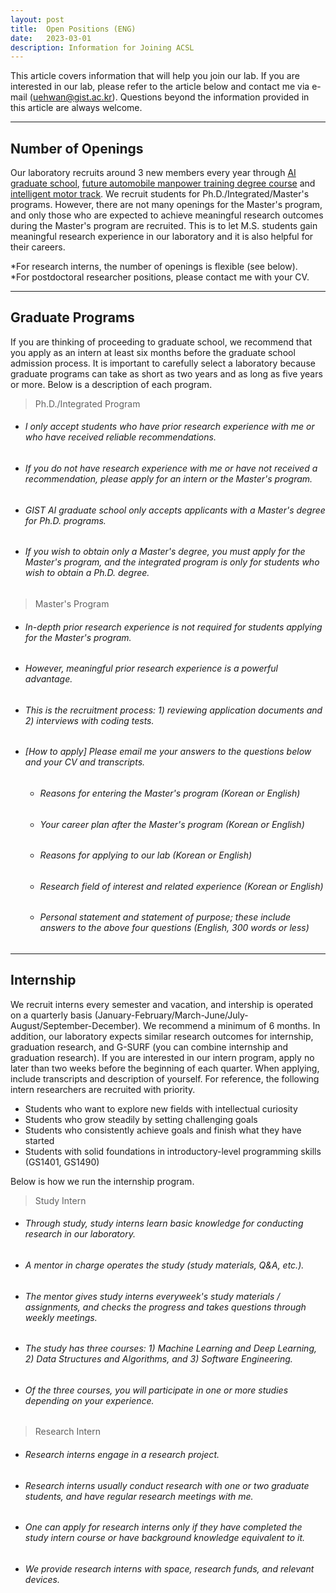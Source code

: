 ```yaml
---
layout: post
title:  Open Positions (ENG)
date:   2023-03-01
description: Information for Joining ACSL
---
```


This article covers information that will help you join our lab. If you are interested in our lab, please refer to the article below and contact me via e-mail (uehwan@gist.ac.kr). Questions beyond the information provided in this article are always welcome.

---

## Number of Openings
Our laboratory recruits around 3 new members every year through [AI graduate school](https://ai.gist.ac.kr/ai/), [future automobile manpower training degree course](http://yonseiscd.web4in1.com/) and [intelligent motor track](https://news.samsung.com/kr/%EC%82%BC%EC%84%B1%EC%A0%84%EC%9E%90-gist%EC%99%80-%EC%B1%84%EC%9A%A9%EC%97%B0%EA%B3%84-%EA%B3%BC%EC%A0%95-%ED%98%91%EB%A0%A5-%EC%A7%80%EB%8A%A5%ED%98%95-%EB%AA%A8%ED%84%B0-%EA%B0%9C). We recruit students for Ph.D./Integrated/Master's programs. However, there are not many openings for the Master's program, and only those who are expected to achieve meaningful research outcomes during the Master's program are recruited. This is to let M.S. students gain meaningful research experience in our laboratory and it is also helpful for their careers.

*For research interns, the number of openings is flexible (see below).<br/>
*For postdoctoral researcher positions, please contact me with your CV.<br/>

---

## Graduate Programs
If you are thinking of proceeding to graduate school, we recommend that you apply as an intern at least six months before the graduate school admission process. It is important to carefully select a laboratory because graduate programs can take as short as two years and as long as five years or more. Below is a description of each program.

> Ph.D./Integrated Program
  - ###### I only accept students who have prior research experience with me or who have received reliable recommendations.
  - ###### If you do not have research experience with me or have not received a recommendation, please apply for an intern or the Master's program.
  - ###### GIST AI graduate school only accepts applicants with a Master's degree for Ph.D. programs.
  - ###### If you wish to obtain only a Master's degree, you must apply for the Master's program, and the integrated program is only for students who wish to obtain a Ph.D. degree.


> Master's Program
  - ###### In-depth prior research experience is not required for students applying for the Master's program.
  - ###### However, meaningful prior research experience is a powerful advantage.
  - ###### This is the recruitment process: 1) reviewing application documents and 2) interviews with coding tests.
  - ###### [How to apply] Please email me your answers to the questions below and your CV and transcripts.
    - ###### Reasons for entering the Master's program (Korean or English)
    - ###### Your career plan after the Master's program (Korean or English)
    - ###### Reasons for applying to our lab (Korean or English)
    - ###### Research field of interest and related experience (Korean or English)
    - ###### Personal statement and statement of purpose; these include answers to the above four questions (English, 300 words or less)

---

## Internship
We recruit interns every semester and vacation, and intership is operated on a quarterly basis (January-February/March-June/July-August/September-December). We recommend a minimum of 6 months. In addition, our laboratory expects similar research outcomes for internship, graduation research, and G-SURF (you can combine internship and graduation research). If you are interested in our intern program, apply no later than two weeks before the beginning of each quarter. When applying, include transcripts and description of yourself. For reference, the following intern researchers are recruited with priority.

- Students who want to explore new fields with intellectual curiosity
- Students who grow steadily by setting challenging goals
- Students who consistently achieve goals and finish what they have started
- Students with solid foundations in introductory-level programming skills (GS1401, GS1490)

Below is how we run the internship program.

> Study Intern
  - ###### Through study, study interns learn basic knowledge for conducting research in our laboratory.  
  - ###### A mentor in charge operates the study (study materials, Q&A, etc.).
  - ###### The mentor gives study interns everyweek's study materials / assignments, and checks the progress and takes questions through weekly meetings.
  - ###### The study has three courses: 1) Machine Learning and Deep Learning, 2) Data Structures and Algorithms, and 3) Software Engineering.
  - ###### Of the three courses, you will participate in one or more studies depending on your experience.

  
> Research Intern
  - ###### Research interns engage in a research project.
  - ###### Research interns usually conduct research with one or two graduate students, and have regular research meetings with me.
  - ###### One can apply for research interns only if they have completed the study intern course or have background knowledge equivalent to it.
  - ###### We provide research interns with space, research funds, and relevant devices.